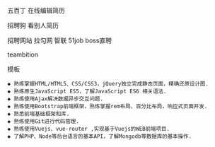 五百丁   在线编辑简历

招聘狗   看别人简历

招聘网站   拉勾网   智联   51job boss直聘

teambition







模板

```
◆ 熟练掌握HTML/HTML5、CSS/CSS3，jQuery独立完成静态页面，精确还原设计图.
◆ 熟练原生JavaScript ES5，了解JavaScript ES6 相关语法.
◆ 熟练使用Ajax解决数据异步交互问题.
◆ 熟练使用Bootstrap前端框架，熟练掌握rem布局、百分比布局，响应式页面开发.
◆ 熟悉前端基础框架和库. 
◆ 熟练使用Git进行代码管理. 
◆ 熟练使用Vuejs、vue-router ,实现基于Vuejs的WEB前端项目.
◆ 了解PHP、Node等后台语言的基本API，了解Mongodb等数据库的基本操作.
```



